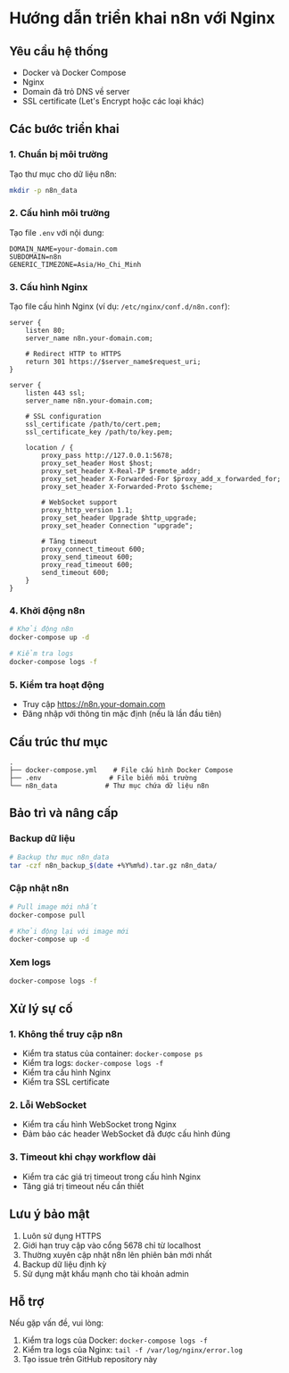 # Hướng dẫn triển khai n8n với Nginx

## Yêu cầu hệ thống
- Docker và Docker Compose
- Nginx
- Domain đã trỏ DNS về server
- SSL certificate (Let's Encrypt hoặc các loại khác)

## Các bước triển khai

### 1. Chuẩn bị môi trường

Tạo thư mục cho dữ liệu n8n:
```bash
mkdir -p n8n_data
```

### 2. Cấu hình môi trường

Tạo file `.env` với nội dung:
```env
DOMAIN_NAME=your-domain.com
SUBDOMAIN=n8n
GENERIC_TIMEZONE=Asia/Ho_Chi_Minh
```

### 3. Cấu hình Nginx

Tạo file cấu hình Nginx (ví dụ: `/etc/nginx/conf.d/n8n.conf`):
```nginx
server {
    listen 80;
    server_name n8n.your-domain.com;
    
    # Redirect HTTP to HTTPS
    return 301 https://$server_name$request_uri;
}

server {
    listen 443 ssl;
    server_name n8n.your-domain.com;

    # SSL configuration
    ssl_certificate /path/to/cert.pem;
    ssl_certificate_key /path/to/key.pem;

    location / {
        proxy_pass http://127.0.0.1:5678;
        proxy_set_header Host $host;
        proxy_set_header X-Real-IP $remote_addr;
        proxy_set_header X-Forwarded-For $proxy_add_x_forwarded_for;
        proxy_set_header X-Forwarded-Proto $scheme;

        # WebSocket support
        proxy_http_version 1.1;
        proxy_set_header Upgrade $http_upgrade;
        proxy_set_header Connection "upgrade";

        # Tăng timeout
        proxy_connect_timeout 600;
        proxy_send_timeout 600;
        proxy_read_timeout 600;
        send_timeout 600;
    }
}
```

### 4. Khởi động n8n

```bash
# Khởi động n8n
docker-compose up -d

# Kiểm tra logs
docker-compose logs -f
```

### 5. Kiểm tra hoạt động

- Truy cập https://n8n.your-domain.com
- Đăng nhập với thông tin mặc định (nếu là lần đầu tiên)

## Cấu trúc thư mục

```
.
├── docker-compose.yml    # File cấu hình Docker Compose
├── .env                 # File biến môi trường
└── n8n_data            # Thư mục chứa dữ liệu n8n
```

## Bảo trì và nâng cấp

### Backup dữ liệu
```bash
# Backup thư mục n8n_data
tar -czf n8n_backup_$(date +%Y%m%d).tar.gz n8n_data/
```

### Cập nhật n8n
```bash
# Pull image mới nhất
docker-compose pull

# Khởi động lại với image mới
docker-compose up -d
```

### Xem logs
```bash
docker-compose logs -f
```

## Xử lý sự cố

### 1. Không thể truy cập n8n
- Kiểm tra status của container: `docker-compose ps`
- Kiểm tra logs: `docker-compose logs -f`
- Kiểm tra cấu hình Nginx
- Kiểm tra SSL certificate

### 2. Lỗi WebSocket
- Kiểm tra cấu hình WebSocket trong Nginx
- Đảm bảo các header WebSocket đã được cấu hình đúng

### 3. Timeout khi chạy workflow dài
- Kiểm tra các giá trị timeout trong cấu hình Nginx
- Tăng giá trị timeout nếu cần thiết

## Lưu ý bảo mật

1. Luôn sử dụng HTTPS
2. Giới hạn truy cập vào cổng 5678 chỉ từ localhost
3. Thường xuyên cập nhật n8n lên phiên bản mới nhất
4. Backup dữ liệu định kỳ
5. Sử dụng mật khẩu mạnh cho tài khoản admin

## Hỗ trợ

Nếu gặp vấn đề, vui lòng:
1. Kiểm tra logs của Docker: `docker-compose logs -f`
2. Kiểm tra logs của Nginx: `tail -f /var/log/nginx/error.log`
3. Tạo issue trên GitHub repository này
